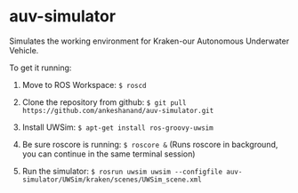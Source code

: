 auv-simulator
=============

Simulates the working environment for Kraken-our Autonomous Underwater Vehicle.

To get it running:

1. Move to ROS Workspace: ````$ roscd ````

2. Clone the repository from github: ````$ git pull https://github.com/ankeshanand/auv-simulator.git ````

3. Install UWSim: ````$ apt-get install ros-groovy-uwsim````

4. Be sure roscore is running: ````$ roscore &```` (Runs roscore in background, you can continue in the same terminal session)

5. Run the simulator: ````$ rosrun uwsim uwsim --configfile auv-simulator/UWSim/kraken/scenes/UWSim_scene.xml````

